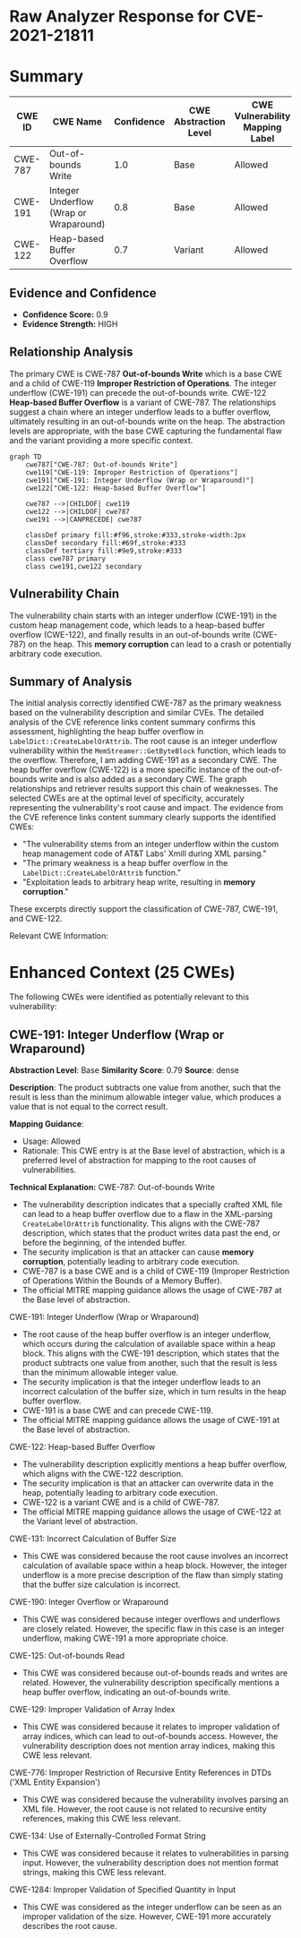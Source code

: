 # Raw Analyzer Response for CVE-2021-21811

# Summary
| CWE ID | CWE Name | Confidence | CWE Abstraction Level | CWE Vulnerability Mapping Label | CWE-Vulnerability Mapping Notes |
|---|---|---|---|---|---|
| CWE-787 | Out-of-bounds Write | 1.0 | Base | Allowed | Primary CWE |
| CWE-191 | Integer Underflow (Wrap or Wraparound) | 0.8 | Base | Allowed | Secondary CWE |
| CWE-122 | Heap-based Buffer Overflow | 0.7 | Variant | Allowed | Secondary CWE |

## Evidence and Confidence

*   **Confidence Score:** 0.9
*   **Evidence Strength:** HIGH

## Relationship Analysis
The primary CWE is CWE-787 **Out-of-bounds Write** which is a base CWE and a child of CWE-119 **Improper Restriction of Operations**. The integer underflow (CWE-191) can precede the out-of-bounds write. CWE-122 **Heap-based Buffer Overflow** is a variant of CWE-787. The relationships suggest a chain where an integer underflow leads to a buffer overflow, ultimately resulting in an out-of-bounds write on the heap. The abstraction levels are appropriate, with the base CWE capturing the fundamental flaw and the variant providing a more specific context.

```mermaid
graph TD
    cwe787["CWE-787: Out-of-bounds Write"]
    cwe119["CWE-119: Improper Restriction of Operations"]
    cwe191["CWE-191: Integer Underflow (Wrap or Wraparound)"]
    cwe122["CWE-122: Heap-based Buffer Overflow"]

    cwe787 -->|CHILDOF| cwe119
    cwe122 -->|CHILDOF| cwe787
    cwe191 -->|CANPRECEDE| cwe787

    classDef primary fill:#f96,stroke:#333,stroke-width:2px
    classDef secondary fill:#69f,stroke:#333
    classDef tertiary fill:#9e9,stroke:#333
    class cwe787 primary
    class cwe191,cwe122 secondary
```

## Vulnerability Chain
The vulnerability chain starts with an integer underflow (CWE-191) in the custom heap management code, which leads to a heap-based buffer overflow (CWE-122), and finally results in an out-of-bounds write (CWE-787) on the heap. This **memory corruption** can lead to a crash or potentially arbitrary code execution.

## Summary of Analysis
The initial analysis correctly identified CWE-787 as the primary weakness based on the vulnerability description and similar CVEs. The detailed analysis of the CVE reference links content summary confirms this assessment, highlighting the heap buffer overflow in `LabelDict::CreateLabelOrAttrib`. The root cause is an integer underflow vulnerability within the `MemStreamer::GetByteBlock` function, which leads to the overflow. Therefore, I am adding CWE-191 as a secondary CWE. The heap buffer overflow (CWE-122) is a more specific instance of the out-of-bounds write and is also added as a secondary CWE. The graph relationships and retriever results support this chain of weaknesses. The selected CWEs are at the optimal level of specificity, accurately representing the vulnerability's root cause and impact. The evidence from the CVE reference links content summary clearly supports the identified CWEs:

*   "The vulnerability stems from an integer underflow within the custom heap management code of AT&T Labs' Xmill during XML parsing."
*   "The primary weakness is a heap buffer overflow in the `LabelDict::CreateLabelOrAttrib` function."
*   "Exploitation leads to arbitrary heap write, resulting in **memory corruption**."

These excerpts directly support the classification of CWE-787, CWE-191, and CWE-122.

Relevant CWE Information:

# Enhanced Context (25 CWEs)
The following CWEs were identified as potentially relevant to this vulnerability:

## CWE-191: Integer Underflow (Wrap or Wraparound)
**Abstraction Level**: Base
**Similarity Score**: 0.79
**Source**: dense

**Description**:
The product subtracts one value from another, such that the result is less than the minimum allowable integer value, which produces a value that is not equal to the correct result.

**Mapping Guidance**:
- Usage: Allowed
- Rationale: This CWE entry is at the Base level of abstraction, which is a preferred level of abstraction for mapping to the root causes of vulnerabilities.

**Technical Explanation:**
CWE-787: Out-of-bounds Write
*   The vulnerability description indicates that a specially crafted XML file can lead to a heap buffer overflow due to a flaw in the XML-parsing `CreateLabelOrAttrib` functionality. This aligns with the CWE-787 description, which states that the product writes data past the end, or before the beginning, of the intended buffer.
*   The security implication is that an attacker can cause **memory corruption**, potentially leading to arbitrary code execution.
*   CWE-787 is a base CWE and is a child of CWE-119 (Improper Restriction of Operations Within the Bounds of a Memory Buffer).
*   The official MITRE mapping guidance allows the usage of CWE-787 at the Base level of abstraction.

CWE-191: Integer Underflow (Wrap or Wraparound)
*   The root cause of the heap buffer overflow is an integer underflow, which occurs during the calculation of available space within a heap block. This aligns with the CWE-191 description, which states that the product subtracts one value from another, such that the result is less than the minimum allowable integer value.
*   The security implication is that the integer underflow leads to an incorrect calculation of the buffer size, which in turn results in the heap buffer overflow.
*   CWE-191 is a base CWE and can precede CWE-119.
*   The official MITRE mapping guidance allows the usage of CWE-191 at the Base level of abstraction.

CWE-122: Heap-based Buffer Overflow
*   The vulnerability description explicitly mentions a heap buffer overflow, which aligns with the CWE-122 description.
*   The security implication is that an attacker can overwrite data in the heap, potentially leading to arbitrary code execution.
*   CWE-122 is a variant CWE and is a child of CWE-787.
*   The official MITRE mapping guidance allows the usage of CWE-122 at the Variant level of abstraction.

CWE-131: Incorrect Calculation of Buffer Size
*   This CWE was considered because the root cause involves an incorrect calculation of available space within a heap block. However, the integer underflow is a more precise description of the flaw than simply stating that the buffer size calculation is incorrect.

CWE-190: Integer Overflow or Wraparound
*   This CWE was considered because integer overflows and underflows are closely related. However, the specific flaw in this case is an integer underflow, making CWE-191 a more appropriate choice.

CWE-125: Out-of-bounds Read
*   This CWE was considered because out-of-bounds reads and writes are related. However, the vulnerability description specifically mentions a heap buffer overflow, indicating an out-of-bounds write.

CWE-129: Improper Validation of Array Index
*   This CWE was considered because it relates to improper validation of array indices, which can lead to out-of-bounds access. However, the vulnerability description does not mention array indices, making this CWE less relevant.

CWE-776: Improper Restriction of Recursive Entity References in DTDs ('XML Entity Expansion')
*   This CWE was considered because the vulnerability involves parsing an XML file. However, the root cause is not related to recursive entity references, making this CWE less relevant.

CWE-134: Use of Externally-Controlled Format String
*   This CWE was considered because it relates to vulnerabilities in parsing input. However, the vulnerability description does not mention format strings, making this CWE less relevant.

CWE-1284: Improper Validation of Specified Quantity in Input
*   This CWE was considered as the integer underflow can be seen as an improper validation of the size. However, CWE-191 more accurately describes the root cause.